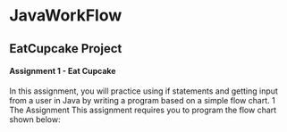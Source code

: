 # JavaWorkFlow
## EatCupcake Project
#### Assignment 1 - Eat Cupcake
In this assignment, you will practice using if statements and getting
input from a user in Java by writing a program based on a simple flow chart.
1 The Assignment
This assignment requires you to program the flow chart shown below:
